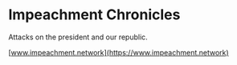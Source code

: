 # Impeachment Chronicles

Attacks on the president and our republic.

[www.impeachment.network](https://www.impeachment.network)
